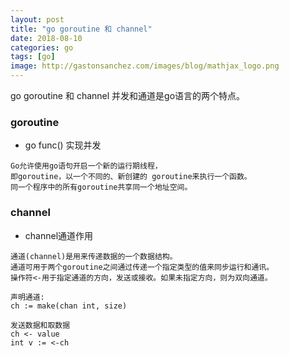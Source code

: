 ```yaml
---
layout: post
title: "go goroutine 和 channel"
date: 2018-08-10
categories: go
tags: [go]
image: http://gastonsanchez.com/images/blog/mathjax_logo.png
---
```

go goroutine 和 channel 并发和通道是go语言的两个特点。
<!-- more -->
### goroutine
* go func() 实现并发
~~~
Go允许使用go语句开启一个新的运行期线程， 
即goroutine，以一个不同的、新创建的 goroutine来执行一个函数。 
同一个程序中的所有goroutine共享同一个地址空间。
~~~

### channel
* channel通道作用
~~~
通道(channel)是用来传递数据的一个数据结构。
通道可用于两个goroutine之间通过传递一个指定类型的值来同步运行和通讯。
操作符<-用于指定通道的方向，发送或接收。如果未指定方向，则为双向通道。

声明通道:
ch := make(chan int, size)

发送数据和取数据
ch <- value
int v := <-ch
~~~

